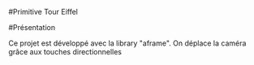 #Primitive Tour Eiffel

#Présentation

Ce projet est développé avec la library "aframe". On déplace la caméra grâce aux touches directionnelles